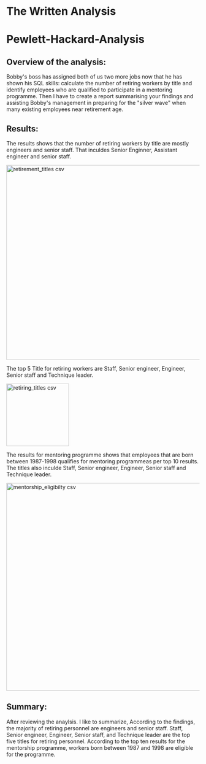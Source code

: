 # The Written Analysis

# Pewlett-Hackard-Analysis

## Overview of the analysis:

Bobby's boss has assigned both of us two more jobs now that he has shown his SQL skills: calculate the number of retiring workers by title and identify employees who are qualified to participate in a mentoring programme. Then I have to create a report summarising your findings and assisting Bobby's management in preparing for the "silver wave" when many existing employees near retirement age. 

## Results: 

The results shows that the number of retiring workers by title are mostly engineers and senior staff. That inculdes Senior Enginner, Assistant engineer and senior staff. 

<img width="508" alt="retirement_titles csv" src="https://user-images.githubusercontent.com/93067732/146667764-9e8db5b4-8acb-4920-ac4d-4b08643041b5.png">

The top 5 Title for retiring workers are Staff, Senior engineer, Engineer, Senior staff and Technique leader. 

<img width="163" alt="retiring_titles csv" src="https://user-images.githubusercontent.com/93067732/146667785-bb407dc5-cb7b-4536-b233-263724136848.png">

The results for mentoring programme shows that employees that are born between 1987-1998 qualifies for mentoring programmeas per top 10 results. The titles also inculde Staff, Senior engineer, Engineer, Senior staff and Technique leader. 


<img width="542" alt="mentorship_eligibilty csv" src="https://user-images.githubusercontent.com/93067732/146667858-a04a77c1-27fc-47f6-8aa0-9d5764890d96.png">

## Summary: 

After reviewing the anaylsis. I like to summarize, According to the findings, the majority of retiring personnel are engineers and senior staff. Staff, Senior engineer, Engineer, Senior staff, and Technique leader are the top five titles for retiring personnel.
According to the top ten results for the mentorship programme, workers born between 1987 and 1998 are eligible for the programme. 

